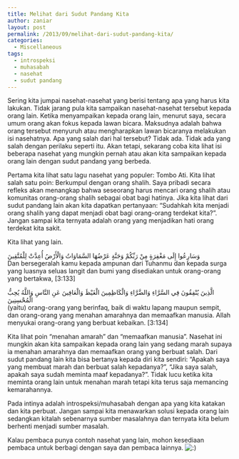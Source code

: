 ```yaml
---
title: Melihat dari Sudut Pandang Kita
author: zaniar
layout: post
permalink: /2013/09/melihat-dari-sudut-pandang-kita/
categories:
  - Miscellaneous
tags:
  - introspeksi
  - muhasabah
  - nasehat
  - sudut pandang
---
```

Sering kita jumpai nasehat-nasehat yang berisi tentang apa yang harus kita lakukan. Tidak jarang pula kita sampaikan nasehat-nasehat tersebut kepada orang lain. Ketika menyampaikan kepada orang lain, menurut saya, secara umum orang akan fokus kepada lawan bicara. Maksudnya adalah bahwa orang tersebut menyuruh atau mengharapkan lawan bicaranya melakukan isi nasehatnya. Apa yang salah dari hal tersebut? Tidak ada. Tidak ada yang salah dengan perilaku seperti itu. Akan tetapi, sekarang coba kita lihat isi beberapa nasehat yang mungkin pernah atau akan kita sampaikan kepada orang lain dengan sudut pandang yang berbeda.

Pertama kita lihat satu lagu nasehat yang populer: Tombo Ati. Kita lihat salah satu poin: Berkumpul dengan orang shalih. Saya pribadi secara refleks akan menangkap bahwa seseorang harus mencari orang shalih atau komunitas orang-orang shalih sebagai obat bagi hatinya. Jika kita lihat dari sudut pandang lain akan kita dapatkan pertanyaan: &#8220;Sudahkah kita menjadi orang shalih yang dapat menjadi obat bagi orang-orang terdekat kita?&#8221;. Jangan sampai kita ternyata adalah orang yang menjadikan hati orang terdekat kita sakit.

Kita lihat yang lain.

وَسَارِعُوا إِلَى مَغْفِرَةٍ مِنْ رَبِّكُمْ وَجَنَّةٍ عَرْضُهَا السَّمَاوَاتُ وَالْأَرْضُ أُعِدَّتْ لِلْمُتَّقِينَ  
Dan bersegeralah kamu kepada ampunan dari Tuhanmu dan kepada surga yang luasnya seluas langit dan bumi yang disediakan untuk orang-orang yang bertakwa, [3:133]

الَّذِينَ يُنْفِقُونَ فِي السَّرَّاءِ وَالضَّرَّاءِ وَالْكَاظِمِينَ الْغَيْظَ وَالْعَافِينَ عَنِ النَّاسِ وَاللَّهُ يُحِبُّ الْمُحْسِنِينَ  
(yaitu) orang-orang yang berinfaq, baik di waktu lapang maupun sempit, dan orang-orang yang menahan amarahnya dan memaafkan manusia. Allah menyukai orang-orang yang berbuat kebaikan. [3:134]

Kita lihat poin &#8220;menahan amarah&#8221; dan &#8220;memaafkan manusia&#8221;. Nasehat ini mungkin akan kita sampaikan kepada orang lain yang sedang marah supaya ia menahan amarahnya dan memaafkan orang yang berbuat salah. Dari sudut pandang lain kita bisa bertanya kepada diri kita sendiri: &#8220;Apakah saya yang membuat marah dan berbuat salah kepadanya?&#8221;, &#8220;Jika saya salah, apakah saya sudah meminta maaf kepadanya?&#8221;. Tidak lucu ketika kita meminta orang lain untuk menahan marah tetapi kita terus saja memancing kemarahannya.

Pada intinya adalah introspeksi/muhasabah dengan apa yang kita katakan dan kita perbuat. Jangan sampai kita menawarkan solusi kepada orang lain sedangkan kitalah sebenarnya sumber masalahnya dan ternyata kita belum berhenti menjadi sumber masalah.

Kalau pembaca punya contoh nasehat yang lain, mohon kesediaan pembaca untuk berbagi dengan saya dan pembaca lainnya. <img src="https://wordpress-zaniar.rhcloud.com/wp-includes/images/smilies/icon_smile.gif" alt=":)" class="wp-smiley" />